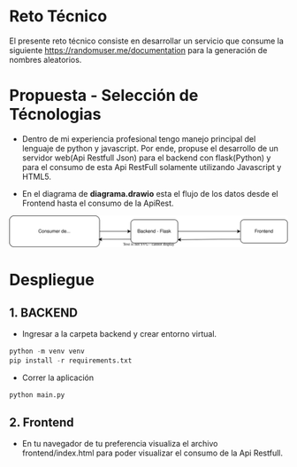 # Reto Técnico
El presente reto técnico consiste en desarrollar un servicio que consume la siguiente https://randomuser.me/documentation para la generación de nombres aleatorios.

# Propuesta -  Selección de Técnologias
- Dentro de mi experiencia profesional tengo manejo principal del lenguaje de python y javascript. 
Por ende, propuse el desarrollo de un servidor web(Api Restfull Json) para el backend con flask(Python) y
para el consumo de esta Api RestFull solamente utilizando Javascript y HTML5.

- En el diagrama de **diagrama.drawio** esta el flujo de los datos desde el Frontend hasta el consumo de la ApiRest.

![Diagrama del sistema](docs/diagrama.svg)


# Despliegue
## 1. BACKEND
- Ingresar a la carpeta backend y crear entorno virtual.
```python
python -m venv venv
pip install -r requirements.txt
``` 
- Correr la aplicación 
```python
python main.py
``` 

## 2. Frontend
- En tu navegador de tu preferencia visualiza el archivo frontend/index.html para poder visualizar el consumo de la Api Restfull.
